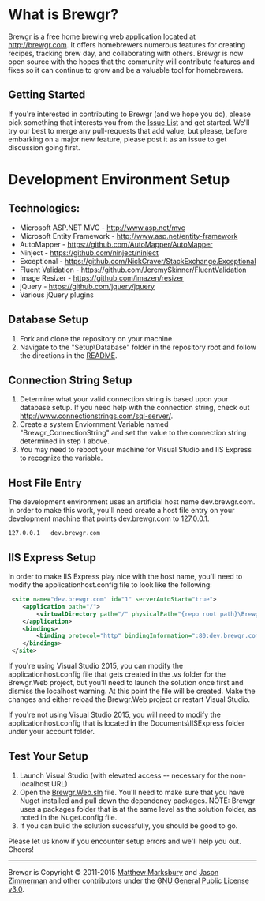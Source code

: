 What is Brewgr?
======
Brewgr is a free home brewing web application located at http://brewgr.com.  It offers homebrewers numerous features for creating recipes, tracking brew day, and collaborating with others.  Brewgr is now open source with the hopes that the community will contribute features and fixes so it can continue to grow and be a valuable tool for homebrewers.

Getting Started
----------------------------
If you're interested in contributing to Brewgr (and we hope you do), please pick something that interests you from the [Issue List](https://github.com/ctorx/brewgr/issues) and get started.  We'll try our best to merge any pull-requests that add value, but please, before embarking on a major new feature, please post it as an issue to get discussion going first.

Development Environment Setup
========

Technologies:
----------------------------
* Microsoft ASP.NET MVC - http://www.asp.net/mvc
* Microsoft Entity Framework - http://www.asp.net/entity-framework
* AutoMapper - https://github.com/AutoMapper/AutoMapper
* Ninject - https://github.com/ninject/ninject
* Exceptional - https://github.com/NickCraver/StackExchange.Exceptional
* Fluent Validation - https://github.com/JeremySkinner/FluentValidation
* Image Resizer - https://github.com/imazen/resizer
* jQuery - https://github.com/jquery/jquery
* Various jQuery plugins

Database Setup
--------------------------
1. Fork and clone the repository on your machine
2. Navigate to the "Setup\Database" folder in the repository root and follow the directions in the  [README](Setup/Database/README.md).

Connection String Setup
----------------------------
1. Determine what your valid connection string is based upon your database setup.  If you need help with the connection string, check out http://www.connectionstrings.com/sql-server/.
2. Create a system Enviornment Variable named "Brewgr_ConnectionString" and set the value to the connection string determined in step 1 above. 
3. You may need to reboot your machine for Visual Studio and IIS Express to recognize the variable.

Host File Entry
----------------------------
The development environment uses an artificial host name dev.brewgr.com.  In order to make this work, you'll need create a host file entry on your development machine that points dev.brewgr.com to 127.0.0.1.

```
127.0.0.1	dev.brewgr.com
```

IIS Express Setup
----------------------------
In order to make IIS Express play nice with the host name, you'll need to modify the applicationhost.config file to look like the following:

```xml
 <site name="dev.brewgr.com" id="1" serverAutoStart="true">
 	<application path="/">
 		<virtualDirectory path="/" physicalPath="{repo root path}\Brewgr.Web" />
 	</application>
 	<bindings>
 		<binding protocol="http" bindingInformation=":80:dev.brewgr.com" />
 	</bindings>
 </site>
```
If you're using Visual Studio 2015, you can modify the applicationhost.config file that gets created in the .vs folder for the Brewgr.Web project, but you'll need to launch the solution once first and dismiss the localhost warning.  At this point the file will be created.  Make the changes and either reload the Brewgr.Web project or restart Visual Studio.

If you're not using Visual Studio 2015, you will need to modify the applicationhost.config that is located in the Documents\IISExpress folder under your account folder.  

Test Your Setup
----------------------------
1. Launch Visual Studio (with elevated access -- necessary for the non-localhost URL)
2. Open the [Brewgr.Web.sln](Brewgr.Web.sln) file.  You'll need to make sure that you have Nuget installed and pull down the dependency packages.  NOTE: Brewgr uses a packages folder that is at the same level as the solution folder, as noted in the Nuget.config file.
3. If you can build the solution sucessfully, you should be good to go.
 
Please let us know if you encounter setup errors and we'll help you out.  Cheers!


---------
Brewgr is Copyright &copy; 2011-2015 [Matthew Marksbury](https://github.com/ctorx) and [Jason Zimmerman](https://github.com/SingleSpeed) and other contributors under the [GNU General Public License v3.0](LICENSE.txt).

